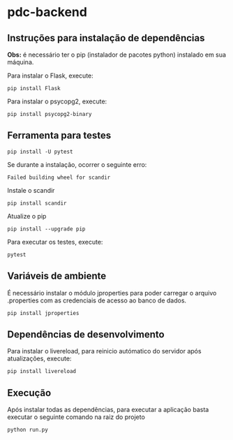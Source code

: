 # pdc-backend

## Instruções para instalação de dependências

**Obs:** é necessário ter o pip (instalador de pacotes python) instalado em sua máquina.

Para instalar o Flask, execute:
```
pip install Flask
```

Para instalar o psycopg2, execute:
```
pip install psycopg2-binary
```

## Ferramenta para testes
```
pip install -U pytest
```

Se durante a instalação, ocorrer o seguinte erro:
```
Failed building wheel for scandir
```

Instale o scandir
```
pip install scandir
```

Atualize o pip
```
pip install --upgrade pip
```

Para executar os testes, execute:
```
pytest
```

## Variáveis de ambiente

É necessário instalar o módulo jproperties para poder carregar o arquivo .properties com as credenciais de acesso ao banco de dados.

```
pip install jproperties
```

## Dependências de desenvolvimento

Para instalar o livereload, para reinicio autómatico do servidor após atualizações, execute:
```
pip install livereload
```

## Execução

Após instalar todas as dependências, para executar a aplicação basta executar o seguinte comando na raiz do projeto
```
python run.py
```
